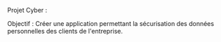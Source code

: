 Projet Cyber :

Objectif : Créer une application permettant la sécurisation des données personnelles des clients de l'entreprise.
